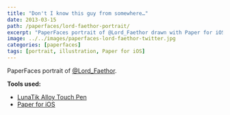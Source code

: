 ```yaml
---
title: "Don't I know this guy from somewhere…"
date: 2013-03-15
path: /paperfaces/lord-faethor-portrait/
excerpt: "PaperFaces portrait of @Lord_Faethor drawn with Paper for iOS on an iPad."
image: ../../images/paperfaces-lord-faethor-twitter.jpg
categories: [paperfaces]
tags: [portrait, illustration, Paper for iOS]
---
```


PaperFaces portrait of [@Lord_Faethor](https://twitter.com/Lord_Faethor).

**Tools used:**

- [LunaTik Alloy Touch Pen](https://www.amazon.com/gp/product/B00821TR7G/ref=as_li_ss_tl?ie=UTF8&tag=mademist-20&linkCode=as2&camp=1789&creative=390957&creativeASIN=B00821TR7G)
- [Paper for iOS](https://paper.bywetransfer.com/)
